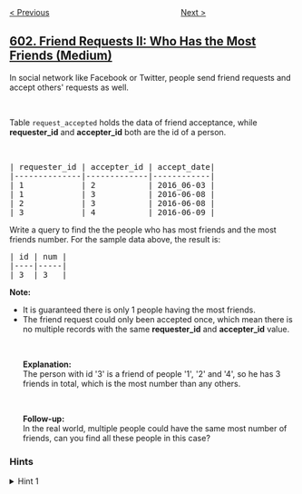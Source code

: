 <!--|This file generated by command(leetcode description); DO NOT EDIT.    |-->
<!--+----------------------------------------------------------------------+-->
<!--|@author    openset <openset.wang@gmail.com>                           |-->
<!--|@link      https://github.com/openset                                 |-->
<!--|@home      https://github.com/openset/leetcode                        |-->
<!--+----------------------------------------------------------------------+-->

[< Previous](https://github.com/openset/leetcode/tree/master/problems/human-traffic-of-stadium "Human Traffic of Stadium")
　　　　　　　　　　　　　　　　
[Next >](https://github.com/openset/leetcode/tree/master/problems/consecutive-available-seats "Consecutive Available Seats")

## [602. Friend Requests II: Who Has the Most Friends (Medium)](https://leetcode.com/problems/friend-requests-ii-who-has-the-most-friends "好友申请 II ：谁有最多的好友")

In social network like Facebook or Twitter, people send friend requests and accept others&#39; requests as well.
<p>&nbsp;</p>
Table <code>request_accepted</code> holds the data of friend acceptance, while <b>requester_id</b> and <b>accepter_id</b> both are the id of a person.

<p>&nbsp;</p>

<pre>
| requester_id | accepter_id | accept_date|
|--------------|-------------|------------|
| 1            | 2           | 2016_06-03 |
| 1            | 3           | 2016-06-08 |
| 2            | 3           | 2016-06-08 |
| 3            | 4           | 2016-06-09 |
</pre>
Write a query to find the the people who has most friends and the most friends number. For the sample data above, the result is:

<pre>
| id | num |
|----|-----|
| 3  | 3   |
</pre>
<b>Note:</b>

<ul>
	<li>It is guaranteed there is only 1 people having the most friends.</li>
	<li>The friend request could only been accepted once, which mean there is no multiple records with the same <b>requester_id</b> and <b>accepter_id</b> value.
	<p>&nbsp;</p>
	<b>Explanation:</b><br />
	The person with id &#39;3&#39; is a friend of people &#39;1&#39;, &#39;2&#39; and &#39;4&#39;, so he has 3 friends in total, which is the most number than any others.
	<p>&nbsp;</p>
	<b>Follow-up:</b><br />
	In the real world, multiple people could have the same most number of friends, can you find all these people in this case?</li>
</ul>

### Hints
<details>
<summary>Hint 1</summary>
Being friends is bidirectional. If you accept someone's adding friend request, both you and the other person will have one more friend.
</details>
